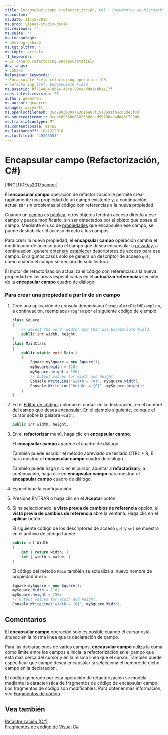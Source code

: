 ```yaml
---
title: Encapsular campo (refactorización, C#) | Documentos de Microsoft
ms.custom: ''
ms.date: 11/15/2016
ms.prod: visual-studio-dev14
ms.reviewer: ''
ms.suite: ''
ms.technology:
- devlang-csharp
ms.tgt_pltfrm: ''
ms.topic: article
f1_keywords:
- vs.csharp.refactoring.encapsulatefield
dev_langs:
- CSharp
helpviewer_keywords:
- Encapsulate Field refactoring operation [C#]
- refactoring [C#], Encapsulate Field
ms.assetid: bf714a04-ab1e-49ce-99ce-dda1ebb1a17f
caps.latest.revision: 26
author: gewarren
ms.author: gewarren
manager: wpickett
ms.openlocfilehash: 35d7e03e30aa5301ee65f15a8591fbccd1de3fcd
ms.sourcegitcommit: 9ceaf69568d61023868ced59108ae4dd46f720ab
ms.translationtype: MT
ms.contentlocale: es-ES
ms.lasthandoff: 10/12/2018
ms.locfileid: "49223553"
---
```

# <a name="encapsulate-field-refactoring-c"></a>Encapsular campo (Refactorización, C#)
[!INCLUDE[vs2017banner](../includes/vs2017banner.md)]

El **encapsular campo** operación de refactorización le permite crear rápidamente una propiedad de un campo existente y, a continuación, actualizar sin problemas el código con referencias a la nueva propiedad.  
  
 Cuando un [campo](http://msdn.microsoft.com/library/3cbb2f61-75f8-4cce-b4ef-f5d1b3de0db7) es [pública](http://msdn.microsoft.com/library/0ae45d16-a551-4b74-9845-57208de1328e), otros objetos tendrán acceso directo a ese campo y puede modificarlo, sin ser detectados por el objeto que posee el campo. Mediante el uso de [propiedades](http://msdn.microsoft.com/library/e295a8a2-b357-4ee7-a12e-385a44146fa8) que encapsulen ese campo, se puede deshabilitar el acceso directo a los campos.  
  
 Para crear la nueva propiedad, el **encapsular campo** operación cambia el modificador de acceso para el campo que desea encapsular a [privada](http://msdn.microsoft.com/library/654c0bb8-e6ac-4086-bf96-7474fa6aa1c8)y, a continuación, genera [obtener](http://msdn.microsoft.com/library/a52de048-fbe0-41b0-82ec-8e4ac04d3a71)y [establecer](http://msdn.microsoft.com/library/30d7e4e5-cc2e-4635-a597-14a724879619) descriptores de acceso para ese campo. En algunos casos solo se genera un descriptor de acceso `get`, como cuando el campo se declara de solo lectura.  
  
 El motor de refactorización actualiza el código con referencias a la nueva propiedad en las áreas especificadas en el **actualizar referencias** sección de la **encapsular campo** cuadro de diálogo.  
  
### <a name="to-create-a-property-from-a-field"></a>Para crear una propiedad a partir de un campo  
  
1.  Cree una aplicación de consola denominada `EncapsulateFieldExample` y, a continuación, reemplace `Program` por el siguiente código de ejemplo.  
  
    ```csharp  
    class Square  
    {  
        // Select the word 'width' and then use Encapsulate Field.  
        public int width, height;  
    }  
    class MainClass  
    {  
        public static void Main()  
        {  
            Square mySquare = new Square();  
            mySquare.width = 110;  
            mySquare.height = 150;  
            // Output values for width and height.  
            Console.WriteLine("width = {0}", mySquare.width);  
            Console.WriteLine("height = {0}", mySquare.height);  
        }  
    }  
    ```  
  
2.  En el [Editor de código](../ide/writing-code-in-the-code-and-text-editor.md), coloque el cursor en la declaración, en el nombre del campo que desea encapsular. En el ejemplo siguiente, coloque el cursor sobre la palabra `width`:  
  
    ```csharp  
    public int width, height;  
    ```  
  
3.  En el **refactorizar** menú, haga clic en **encapsular campo**.  
  
     El **encapsular campo** aparece el cuadro de diálogo.  
  
     También puede escribir el método abreviado de teclado CTRL + R, E para mostrar el **encapsular campo** cuadro de diálogo.  
  
     También puede haga clic en el cursor, apuntar a **refactorizar**y, a continuación, haga clic en **encapsular campo** para mostrar el **encapsular campo** cuadro de diálogo.  
  
4.  Especifique la configuración.  
  
5.  Presione ENTRAR o haga clic en el **Aceptar** botón.  
  
6.  Si ha seleccionado la **vista previa de cambios de referencia** opción, el **vista previa de cambios de referencia** abre la ventana. Haga clic en el **aplicar** botón.  
  
     El siguiente código de los descriptores de acceso `get` y `set` se muestra en el archivo de código fuente:  
  
    ```csharp  
    public int Width  
    {  
        get { return width; }  
        set { width = value; }  
    }  
    ```  
  
     El código del método `Main` también se actualiza al nuevo nombre de propiedad `Width`.  
  
    ```csharp  
    Square mySquare = new Square();  
    mySquare.Width = 110;  
    mySquare.height = 150;  
    // Output values for width and height.  
    Console.WriteLine("width = {0}", mySquare.Width);  
    ```  
  
## <a name="remarks"></a>Comentarios  
 El **encapsular campo** operación solo es posible cuando el cursor está situado en la misma línea que la declaración de campo.  
  
 Para las declaraciones de varios campos, **encapsular campo** utiliza la coma como límite entre los campos e inicia la refactorización en el campo que está más cerca del cursor y en la misma línea que el cursor. También puede especificar qué campo desea encapsular si selecciona el nombre de dicho campo en la declaración.  
  
 El código generado por esta operación de refactorización se modela mediante la característica de fragmentos de código de encapsular campo. Los fragmentos de código son modificables. Para obtener más información, vea [Fragmentos de código](../ide/code-snippets.md).  
  
## <a name="see-also"></a>Vea también  
 [Refactorización (C#)](../csharp-ide/refactoring-csharp.md)   
 [Fragmentos de código de Visual C#](../ide/visual-csharp-code-snippets.md)